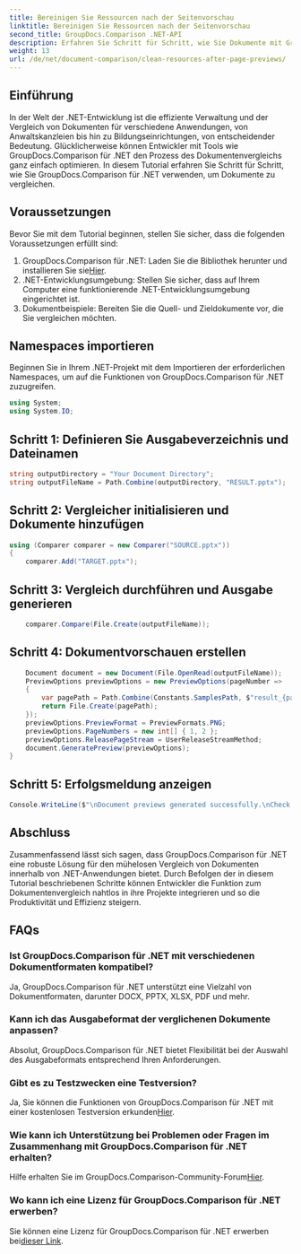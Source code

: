 ```yaml
---
title: Bereinigen Sie Ressourcen nach der Seitenvorschau
linktitle: Bereinigen Sie Ressourcen nach der Seitenvorschau
second_title: GroupDocs.Comparison .NET-API
description: Erfahren Sie Schritt für Schritt, wie Sie Dokumente mit GroupDocs.Comparison für .NET vergleichen. Erweitern Sie Ihre .NET-Anwendungen durch effizientes Dokumentenmanagement.
weight: 13
url: /de/net/document-comparison/clean-resources-after-page-previews/
---
```

## Einführung
In der Welt der .NET-Entwicklung ist die effiziente Verwaltung und der Vergleich von Dokumenten für verschiedene Anwendungen, von Anwaltskanzleien bis hin zu Bildungseinrichtungen, von entscheidender Bedeutung. Glücklicherweise können Entwickler mit Tools wie GroupDocs.Comparison für .NET den Prozess des Dokumentenvergleichs ganz einfach optimieren. In diesem Tutorial erfahren Sie Schritt für Schritt, wie Sie GroupDocs.Comparison für .NET verwenden, um Dokumente zu vergleichen.
## Voraussetzungen
Bevor Sie mit dem Tutorial beginnen, stellen Sie sicher, dass die folgenden Voraussetzungen erfüllt sind:
1.  GroupDocs.Comparison für .NET: Laden Sie die Bibliothek herunter und installieren Sie sie[Hier](https://releases.groupdocs.com/comparison/net/).
2. .NET-Entwicklungsumgebung: Stellen Sie sicher, dass auf Ihrem Computer eine funktionierende .NET-Entwicklungsumgebung eingerichtet ist.
3. Dokumentbeispiele: Bereiten Sie die Quell- und Zieldokumente vor, die Sie vergleichen möchten.

## Namespaces importieren
Beginnen Sie in Ihrem .NET-Projekt mit dem Importieren der erforderlichen Namespaces, um auf die Funktionen von GroupDocs.Comparison für .NET zuzugreifen.

```csharp
using System;
using System.IO;
```

## Schritt 1: Definieren Sie Ausgabeverzeichnis und Dateinamen
```csharp
string outputDirectory = "Your Document Directory";
string outputFileName = Path.Combine(outputDirectory, "RESULT.pptx");
```
## Schritt 2: Vergleicher initialisieren und Dokumente hinzufügen
```csharp
using (Comparer comparer = new Comparer("SOURCE.pptx"))
{
    comparer.Add("TARGET.pptx");
```
## Schritt 3: Vergleich durchführen und Ausgabe generieren
```csharp
    comparer.Compare(File.Create(outputFileName));
```
## Schritt 4: Dokumentvorschauen erstellen
```csharp
    Document document = new Document(File.OpenRead(outputFileName));
    PreviewOptions previewOptions = new PreviewOptions(pageNumber =>
    {
        var pagePath = Path.Combine(Constants.SamplesPath, $"result_{pageNumber}.png");
        return File.Create(pagePath);
    });
    previewOptions.PreviewFormat = PreviewFormats.PNG;
    previewOptions.PageNumbers = new int[] { 1, 2 };
    previewOptions.ReleasePageStream = UserReleaseStreamMethod;
    document.GeneratePreview(previewOptions);
}
```
## Schritt 5: Erfolgsmeldung anzeigen
```csharp
Console.WriteLine($"\nDocument previews generated successfully.\nCheck output in {outputDirectory}.");
```

## Abschluss
Zusammenfassend lässt sich sagen, dass GroupDocs.Comparison für .NET eine robuste Lösung für den mühelosen Vergleich von Dokumenten innerhalb von .NET-Anwendungen bietet. Durch Befolgen der in diesem Tutorial beschriebenen Schritte können Entwickler die Funktion zum Dokumentenvergleich nahtlos in ihre Projekte integrieren und so die Produktivität und Effizienz steigern.
## FAQs
### Ist GroupDocs.Comparison für .NET mit verschiedenen Dokumentformaten kompatibel?
Ja, GroupDocs.Comparison für .NET unterstützt eine Vielzahl von Dokumentformaten, darunter DOCX, PPTX, XLSX, PDF und mehr.
### Kann ich das Ausgabeformat der verglichenen Dokumente anpassen?
Absolut, GroupDocs.Comparison für .NET bietet Flexibilität bei der Auswahl des Ausgabeformats entsprechend Ihren Anforderungen.
### Gibt es zu Testzwecken eine Testversion?
 Ja, Sie können die Funktionen von GroupDocs.Comparison für .NET mit einer kostenlosen Testversion erkunden[Hier](https://releases.groupdocs.com/).
### Wie kann ich Unterstützung bei Problemen oder Fragen im Zusammenhang mit GroupDocs.Comparison für .NET erhalten?
 Hilfe erhalten Sie im GroupDocs.Comparison-Community-Forum[Hier](https://forum.groupdocs.com/c/comparison/12).
### Wo kann ich eine Lizenz für GroupDocs.Comparison für .NET erwerben?
Sie können eine Lizenz für GroupDocs.Comparison für .NET erwerben bei[dieser Link](https://purchase.groupdocs.com/buy).